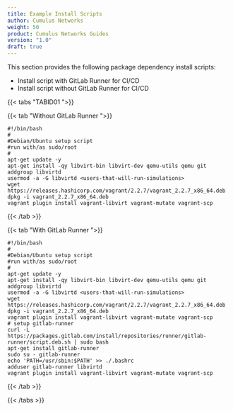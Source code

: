 ```yaml
---
title: Example Install Scripts
author: Cumulus Networks
weight: 50
product: Cumulus Networks Guides
version: "1.0"
draft: true
---
```

This section provides the following package dependency install scripts:

- Install script with GitLab Runner for CI/CD
- Install script without GitLab Runner for CI/CD

{{< tabs "TABID01 ">}}

{{< tab "Without GitLab Runner ">}}

```
#!/bin/bash
#
#Debian/Ubuntu setup script
#run with/as sudo/root
#
apt-get update -y
apt-get install -qy libvirt-bin libvirt-dev qemu-utils qemu git
addgroup libvirtd
usermod -a -G libvirtd <users-that-will-run-simulations>
wget https://releases.hashicorp.com/vagrant/2.2.7/vagrant_2.2.7_x86_64.deb
dpkg -i vagrant_2.2.7_x86_64.deb
vagrant plugin install vagrant-libvirt vagrant-mutate vagrant-scp
```

{{< /tab >}}

{{< tab "With GitLab Runner ">}}

```
#!/bin/bash
#
#Debian/Ubuntu setup script
#run with/as sudo/root
#
apt-get update -y
apt-get install -qy libvirt-bin libvirt-dev qemu-utils qemu git
addgroup libvirtd
usermod -a -G libvirtd <users-that-will-run-simulations>
wget https://releases.hashicorp.com/vagrant/2.2.7/vagrant_2.2.7_x86_64.deb
dpkg -i vagrant_2.2.7_x86_64.deb
vagrant plugin install vagrant-libvirt vagrant-mutate vagrant-scp
# setup gitlab-runner
curl -L https://packages.gitlab.com/install/repositories/runner/gitlab-runner/script.deb.sh | sudo bash
apt-get install gitlab-runner
sudo su - gitlab-runner
echo 'PATH=/usr/sbin:$PATH' >> ./.bashrc
adduser gitlab-runner libvirtd 
vagrant plugin install vagrant-libvirt vagrant-mutate vagrant-scp
```

{{< /tab >}}

{{< /tabs >}}
